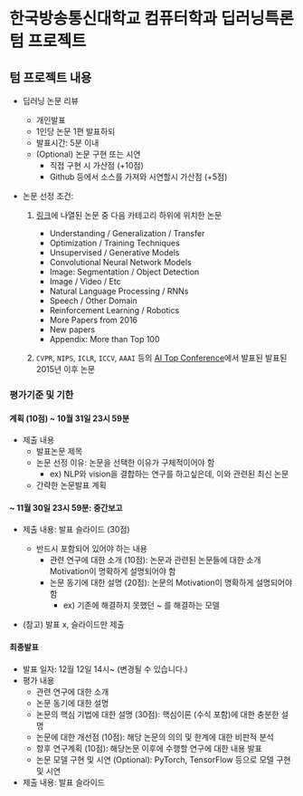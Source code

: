 # 한국방송통신대학교 컴퓨터학과 딥러닝특론 텀 프로젝트

## 텀 프로젝트 내용

- 딥러닝 논문 리뷰
    - 개인발표
    - 1인당 논문 1편 발표하되
    - 발표시간: 5분 이내
    - (Optional) 논문 구현 또는 시연
        - 직접 구현 시 가산점 (+10점)
        - Github 등에서 소스를 가져와 시연할시 가산점 (+5점)

- 논문 선정 조건: 
	1. [링크](https://github.com/terryum/awesome-deep-learning-papers)에 나열된 논문 중 다음 카테고리 하위에 위치한 논문
		- Understanding / Generalization / Transfer
		- Optimization / Training Techniques
		- Unsupervised / Generative Models
		- Convolutional Neural Network Models
		- Image: Segmentation / Object Detection
		- Image / Video / Etc
		- Natural Language Processing / RNNs
		- Speech / Other Domain
		- Reinforcement Learning / Robotics
		- More Papers from 2016
		- New papers
		- Appendix: More than Top 100


	2. ```CVPR```, ```NIPS```, ```ICLR```, ```ICCV```, ```AAAI``` 등의 [AI Top Conference](http://www.guide2research.com/topconf/)에서 발표된 발표된 2015년 이후 논문

### 평가기준 및 기한

#### 계획 (10점) ~ 10월 31일 23시 59분

- 제출 내용
    - 발표논문 제목
    - 논문 선정 이유: 논문을 선택한 이유가 구체적이어야 함 
	    - ex) NLP와 vision을 결합하는 연구를 하고싶은데, 이와 관련된 최신 논문
    - 간략한 논문발표 계획

#### ~ 11월 30일 23시 59분: 중간보고

- 제출 내용: 발표 슬라이드 (30점)
    - 반드시 포함되어 있어야 하는 내용
        - 관련 연구에 대한 소개 (10점): 논문과 관련된 논문들에 대한 소개 Motivation이 명확하게 설명되어야 함
        - 논문 동기에 대한 설명 (20점): 논문의 Motivation이 명확하게 설명되어야 함
            - ex) 기존에 해결하지 못했던 ~ 를 해결하는 모델

- (참고) 발표 x, 슬라이드만 제출

#### 최종발표 

- 발표 일자: 12월 12일 14시~ (변경될 수 있습니다.)
- 평가 내용
    - 관련 연구에 대한 소개
    - 논문 동기에 대한 설명
    - 논문의 핵심 기법에 대한 설명 (30점): 핵심이론 (수식 포함)에 대한 충분한 설명
    - 논문에 대한 개선점 (10점): 해당 논문의 의의 및 한계에 대한 비판적 분석
    - 항후 연구계획 (10점): 해당논문 이후에 수행할 연구에 대한 내용 발표
    - 논문 모델 구현 및 시연 (Optional): PyTorch, TensorFlow 등으로 모델 구현 및 시연
- 제출 내용: 발표 슬라이드




